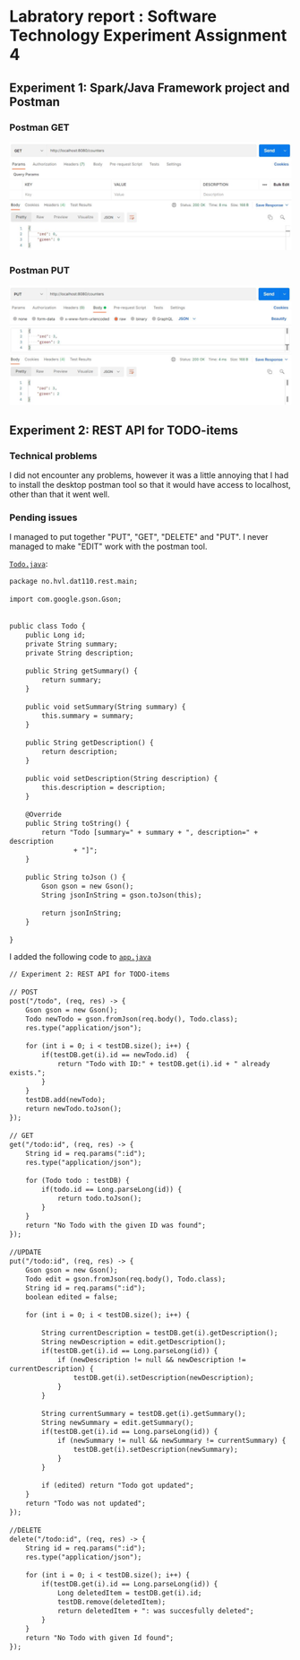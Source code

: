 # Labratory report : Software Technology Experiment Assignment 4
 
## Experiment 1: Spark/Java Framework project and Postman

### Postman GET
<img src="extra\postman_get.JPG" width="600">

### Postman PUT
<img src="extra\postman_put.JPG" width="600">


## Experiment 2: REST API for TODO-items

### Technical problems
I did not encounter any problems, however it was a little annoying that I had to install the desktop postman tool so that it would have access to localhost, other than that it went well. 

### Pending issues
I managed to put together "PUT", "GET", "DELETE" and "PUT". I never managed to make "EDIT" work with the postman tool.

[`Todo.java`](https://github.com/Nestvold/dat250-sparkjava-counter/blob/master/counters/counters/src/main/java/no/hvl/dat110/rest/main/Todo.java):
```
package no.hvl.dat110.rest.main;

import com.google.gson.Gson;


public class Todo {
    public Long id;
    private String summary;
    private String description;

    public String getSummary() {
        return summary;
    }

    public void setSummary(String summary) {
        this.summary = summary;
    }

    public String getDescription() {
        return description;
    }

    public void setDescription(String description) {
        this.description = description;
    }

    @Override
    public String toString() {
        return "Todo [summary=" + summary + ", description=" + description
                + "]";
    }

    public String toJson () {
        Gson gson = new Gson();
        String jsonInString = gson.toJson(this);
        
        return jsonInString;
    }

}

```

I added the following code to [`app.java`](https://github.com/Nestvold/dat250-sparkjava-counter/blob/master/counters/counters/src/main/java/no/hvl/dat110/rest/counters/App.java)
```
// Experiment 2: REST API for TODO-items

// POST
post("/todo", (req, res) -> {
    Gson gson = new Gson();
    Todo newTodo = gson.fromJson(req.body(), Todo.class);
    res.type("application/json");

    for (int i = 0; i < testDB.size(); i++) {
        if(testDB.get(i).id == newTodo.id)  {
            return "Todo with ID:" + testDB.get(i).id + " already exists.";
        }
    }
    testDB.add(newTodo);
    return newTodo.toJson();
});

// GET
get("/todo:id", (req, res) -> {
    String id = req.params(":id");
    res.type("application/json");
    
    for (Todo todo : testDB) {
        if(todo.id == Long.parseLong(id)) {
            return todo.toJson();
        }
    }
    return "No Todo with the given ID was found";
});

//UPDATE
put("/todo:id", (req, res) -> {
    Gson gson = new Gson();
    Todo edit = gson.fromJson(req.body(), Todo.class);
    String id = req.params(":id");
    boolean edited = false;

    for (int i = 0; i < testDB.size(); i++) {

        String currentDescription = testDB.get(i).getDescription();
        String newDescription = edit.getDescription();
        if(testDB.get(i).id == Long.parseLong(id)) {
            if (newDescription != null && newDescription != currentDescription) {
                testDB.get(i).setDescription(newDescription);
            }
        }

        String currentSummary = testDB.get(i).getSummary();
        String newSummary = edit.getSummary();
        if(testDB.get(i).id == Long.parseLong(id)) {
            if (newSummary != null && newSummary != currentSummary) {
                testDB.get(i).setDescription(newSummary);
            }
        }

        if (edited) return "Todo got updated";
    }	
    return "Todo was not updated";
});

//DELETE
delete("/todo:id", (req, res) -> {
    String id = req.params(":id");
    res.type("application/json");

    for (int i = 0; i < testDB.size(); i++) {
        if(testDB.get(i).id == Long.parseLong(id)) {
            Long deletedItem = testDB.get(i).id;
            testDB.remove(deletedItem);
            return deletedItem + ": was succesfully deleted";
        }
    }
    return "No Todo with given Id found";
});

```